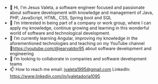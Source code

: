- 👋 Hi, I'm Jesus Valeta, a software engineer focused and passionate about software development with knowledge and management of Java, PHP, JavaScript, HTML, CSS, Spring boot and SQL
- 👀 I’m interested in being part of a company or work group, where I can apply my knowledge, continue growing and learning in this wonderful world of software and technological development.
- 🌱 I’m currently learning Angular, improving my knowledge in the aforementioned technologies and teaching on my YouTube channel 🔗https://youtube.com/@jearvaldor95 about software development and engineering
- 💞️ I’m looking to collaborate in companies and software development teams
- 📫 How to reach me email: jvaleta1995@gmail.com Linkedln: https://www.linkedin.com/in/jvaletadoria1095

<!---
Jearvaldor95/Jearvaldor95 is a ✨ special ✨ repository because its `README.md` (this file) appears on your GitHub profile.
You can click the Preview link to take a look at your changes.
--->
